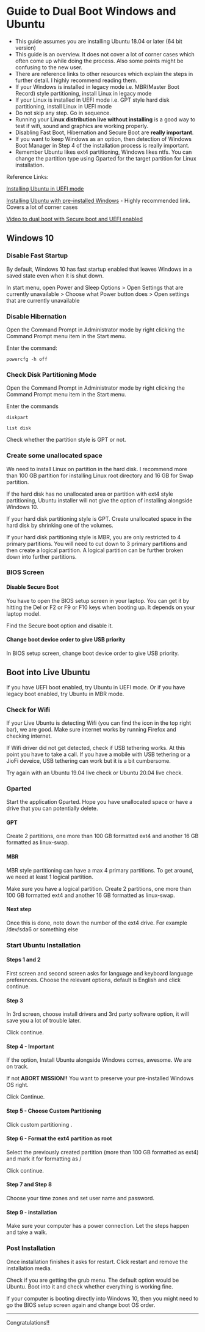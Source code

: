 # Guide to Dual Boot Windows and Ubuntu

* This guide assumes you are installing Ubuntu 18.04 or later (64 bit version)
* This guide is an overview. It does not cover a lot of corner cases which often come up while doing the process. Also some points might be confusing to the new user. 
* There are reference links to other resources which explain the steps in further detail. I highly recommend reading them.
* If your Windows is installed in legacy mode i.e. MBR(Master Boot Record) style partitioning, install Linux in legacy mode
* If your Linux is installed in UEFI mode i.e. GPT style hard disk partitioning, install Linux in UEFI mode
* Do not skip any step. Go in sequence.
* Running your **Linux distribution live without installing** is a good way to test if wifi, sound and graphics are working properly.
* Disabling Fast Boot, Hibernation and Secure Boot are **really important**.
* If you want to keep Windows as an option, then detection of Windows Boot Manager in Step 4 of the installation process is really important.
* Remember Ubuntu likes ext4 partitioning, Windows likes ntfs. You can change the partition type using Gparted for the target partition for Linux installation.

Reference Links:

[Installing Ubuntu in UEFI mode](https://help.ubuntu.com/community/UEFI)

[Installing Ubuntu with pre-installed Windows](https://askubuntu.com/questions/221835/how-do-i-install-ubuntu-alongside-a-pre-installed-windows-with-uefi?noredirect=1&lq=1) - Highly recommended link. Covers a lot of corner cases

[Video to dual boot with Secure boot and UEFI enabled](https://www.youtube.com/watch?v=18F3CZveMwg&feature=youtu.be)

## Windows 10

### Disable Fast Startup

By default, Windows 10 has fast startup enabled that leaves Windows in a saved state even when it is shut down.

In start menu, open Power and Sleep Options > Open Settings that are currently unavailable > Choose what Power button does > Open settings that are currently unavailable

### Disable Hibernation

Open the Command Prompt in Administrator mode by right clicking the Command Prompt menu item in the Start menu.

Enter the command:

```
powercfg -h off
```

### Check Disk Partitioning Mode

Open the Command Prompt in Administrator mode by right clicking the Command Prompt menu item in the Start menu.

Enter the commands

```
diskpart

list disk
```

Check whether the partition style is GPT or not.

### Create some unallocated space

We need to install Linux on partition in the hard disk. I recommend more than 100 GB partition for installing Linux root directory and 16 GB for Swap partition.

If the hard disk has no unallocated area or partition with ext4 style partitioning, Ubuntu installer will not give the option of installing alongside Windows 10.

If your hard disk partitioning style is GPT. Create unallocated space in the hard disk by shrinking one of the volumes.

If your hard disk partitioning style is MBR, you are only restricted to 4 primary partitions. You will need to cut down to 3 primary partitions and then create a logical partition. A logical partition can be further broken down into further partitions.

### BIOS Screen

#### Disable Secure Boot

You have to open the BIOS setup screen in your laptop. You can get it by hitting the Del or F2 or F9 or F10 keys when booting up. It depends on your laptop model.

Find the Secure boot option and disable it. 

#### Change boot device order to give USB priority

In BIOS setup screen, change boot device order to give USB priority.

## Boot into Live Ubuntu

If you have UEFI boot enabled, try Ubuntu in UEFI mode. Or if you have legacy boot enabled, try Ubuntu in MBR mode.

### Check for Wifi

If your Live Ubuntu is detecting Wifi (you can find the icon in the top right bar), we are good. Make sure internet works by running Firefox and checking internet.

If Wifi driver did not get detected, check if USB tethering works. At this point you have to take a call. If you have a mobile with USB tethering or a JioFi deveice, USB tethering can work but it is a bit cumbersome.

Try again with an Ubuntu 19.04 live check or Ubuntu 20.04 live check.

### Gparted

Start the application Gparted. Hope you have unallocated space or have a drive that you can potentially delete.

#### GPT

Create 2 partitions, one more than 100 GB formatted ext4 and another 16 GB formatted as linux-swap.

#### MBR
MBR style partitioning can have a max 4 primary partitions. To get around, we need at least 1 logical partition.

Make sure you have a logical partition. Create 2 partitions, one more than 100 GB formatted ext4 and another 16 GB formatted as linux-swap.

#### Next step

Once this is done, note down the number of the ext4 drive. For example /dev/sda6 or something else

### Start Ubuntu Installation

#### Steps 1 and 2

First screen and second screen asks for language and keyboard language preferences. Choose the relevant options, default is English and click continue.

#### Step 3

In 3rd screen, choose install drivers and 3rd party software option, it will save you a lot of trouble later. 

Click continue.

#### Step 4 - Important

If the option, Install Ubuntu alongside Windows comes, awesome. We are on track.

If not **ABORT MISSION!!** You want to preserve your pre-installed Windows OS right.

Click Continue.

#### Step 5 - Choose Custom Partitioning

Click custom partitioning .

#### Step 6 - Format the ext4 partition as root

Select the previously created partition (more than 100 GB formatted as ext4) and mark it for formatting as /

Click continue.

#### Step 7 and Step 8

Choose your time zones and set user name and password.

#### Step 9 - installation

Make sure your computer has a power connection. Let the steps happen and take a walk.

### Post Installation

Once installation finishes it asks for restart. Click restart and remove the installation media.

Check if you are getting the grub menu. The default option would be Ubuntu. Boot into it and check whether everything is working fine. 

If your computer is booting directly into Windows 10, then you might need to go the BIOS setup screen again and change boot OS order.

----

Congratulations!!








